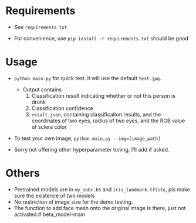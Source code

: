 # Requirements

* See `requirements.txt`

* For convenience, use `pip install -r requirements.txt` should be good

# Usage

* `python main.py` for quick test. it will use the default `test.jpg`.
  * Output contains
    1. Classification result indicating whether or not this person is drunk
    1. Classification confidence
    1. `result.json`, containing classificaiton results, and the coordinates of two eyes, radius of two eyes, and the RGB value of sclera color

* To test your own image, `python main,py --img=[image_path]`
* Sorry not offering other hyperparameter tuning, I'll add if asked.

# Others

* Pretrained models are in `my_sobr.h5` and `iris_landmark.tflite`, pls make sure the existence of two models
* No restriction of image size for the demo testing. 
* The function to add face mesh onto the original image is there, just not activated.# beta_model-main
